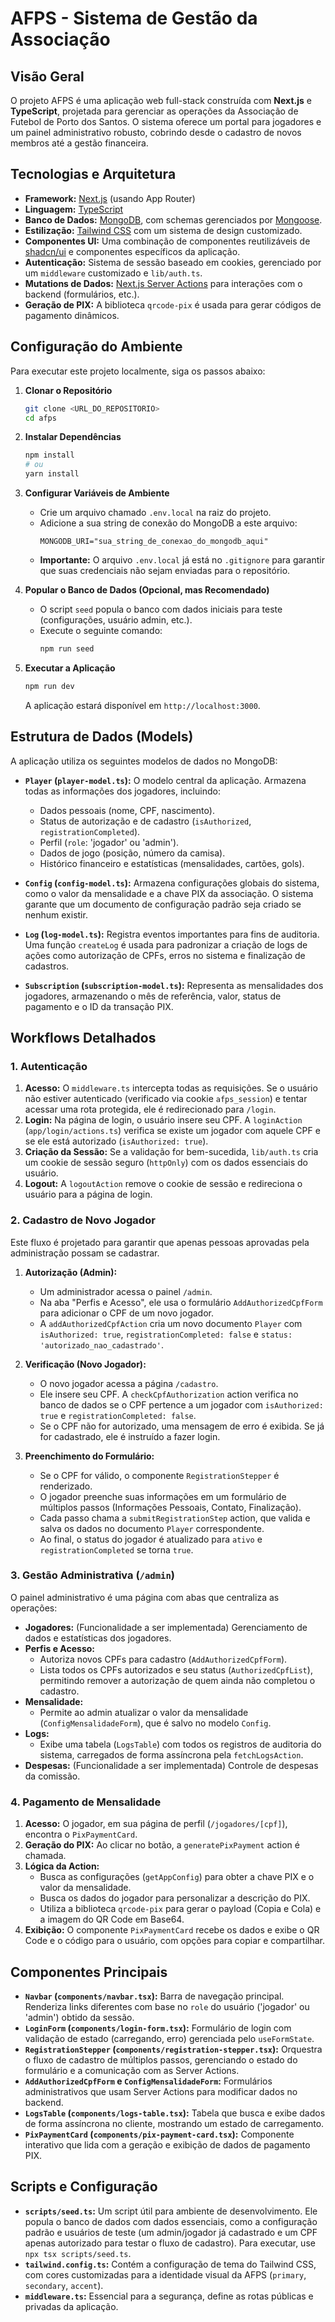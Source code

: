 # AFPS - Sistema de Gestão da Associação

## Visão Geral

O projeto AFPS é uma aplicação web full-stack construída com **Next.js** e **TypeScript**, projetada para gerenciar as operações da Associação de Futebol de Porto dos Santos. O sistema oferece um portal para jogadores e um painel administrativo robusto, cobrindo desde o cadastro de novos membros até a gestão financeira.

## Tecnologias e Arquitetura

- **Framework:** [Next.js](https://nextjs.org/) (usando App Router)
- **Linguagem:** [TypeScript](https://www.typescriptlang.org/)
- **Banco de Dados:** [MongoDB](https://www.mongodb.com/), com schemas gerenciados por [Mongoose](https://mongoosejs.com/).
- **Estilização:** [Tailwind CSS](https://tailwindcss.com/) com um sistema de design customizado.
- **Componentes UI:** Uma combinação de componentes reutilizáveis de [shadcn/ui](https://ui.shadcn.com/) e componentes específicos da aplicação.
- **Autenticação:** Sistema de sessão baseado em cookies, gerenciado por um `middleware` customizado e `lib/auth.ts`.
- **Mutations de Dados:** [Next.js Server Actions](https://nextjs.org/docs/app/building-your-application/data-fetching/server-actions-and-mutations) para interações com o backend (formulários, etc.).
- **Geração de PIX:** A biblioteca `qrcode-pix` é usada para gerar códigos de pagamento dinâmicos.

## Configuração do Ambiente

Para executar este projeto localmente, siga os passos abaixo:

1.  **Clonar o Repositório**
    ```bash
    git clone <URL_DO_REPOSITORIO>
    cd afps
    ```

2.  **Instalar Dependências**
    ```bash
    npm install
    # ou
    yarn install
    ```

3.  **Configurar Variáveis de Ambiente**
    - Crie um arquivo chamado `.env.local` na raiz do projeto.
    - Adicione a sua string de conexão do MongoDB a este arquivo:
      ```
      MONGODB_URI="sua_string_de_conexao_do_mongodb_aqui"
      ```
    - **Importante:** O arquivo `.env.local` já está no `.gitignore` para garantir que suas credenciais não sejam enviadas para o repositório.

4.  **Popular o Banco de Dados (Opcional, mas Recomendado)**
    - O script `seed` popula o banco com dados iniciais para teste (configurações, usuário admin, etc.).
    - Execute o seguinte comando:
      ```bash
      npm run seed
      ```

5.  **Executar a Aplicação**
    ```bash
    npm run dev
    ```
    A aplicação estará disponível em `http://localhost:3000`.

## Estrutura de Dados (Models)

A aplicação utiliza os seguintes modelos de dados no MongoDB:

- **`Player` (`player-model.ts`):** O modelo central da aplicação. Armazena todas as informações dos jogadores, incluindo:
  - Dados pessoais (nome, CPF, nascimento).
  - Status de autorização e de cadastro (`isAuthorized`, `registrationCompleted`).
  - Perfil (`role`: 'jogador' ou 'admin').
  - Dados de jogo (posição, número da camisa).
  - Histórico financeiro e estatísticas (mensalidades, cartões, gols).

- **`Config` (`config-model.ts`):** Armazena configurações globais do sistema, como o valor da mensalidade e a chave PIX da associação. O sistema garante que um documento de configuração padrão seja criado se nenhum existir.

- **`Log` (`log-model.ts`):** Registra eventos importantes para fins de auditoria. Uma função `createLog` é usada para padronizar a criação de logs de ações como autorização de CPFs, erros no sistema e finalização de cadastros.

- **`Subscription` (`subscription-model.ts`):** Representa as mensalidades dos jogadores, armazenando o mês de referência, valor, status de pagamento e o ID da transação PIX.

## Workflows Detalhados

### 1. Autenticação

1.  **Acesso:** O `middleware.ts` intercepta todas as requisições. Se o usuário não estiver autenticado (verificado via cookie `afps_session`) e tentar acessar uma rota protegida, ele é redirecionado para `/login`.
2.  **Login:** Na página de login, o usuário insere seu CPF. A `loginAction` (`app/login/actions.ts`) verifica se existe um jogador com aquele CPF e se ele está autorizado (`isAuthorized: true`).
3.  **Criação da Sessão:** Se a validação for bem-sucedida, `lib/auth.ts` cria um cookie de sessão seguro (`httpOnly`) com os dados essenciais do usuário.
4.  **Logout:** A `logoutAction` remove o cookie de sessão e redireciona o usuário para a página de login.

### 2. Cadastro de Novo Jogador

Este fluxo é projetado para garantir que apenas pessoas aprovadas pela administração possam se cadastrar.

1.  **Autorização (Admin):**
    - Um administrador acessa o painel `/admin`.
    - Na aba "Perfis e Acesso", ele usa o formulário `AddAuthorizedCpfForm` para adicionar o CPF de um novo jogador.
    - A `addAuthorizedCpfAction` cria um novo documento `Player` com `isAuthorized: true`, `registrationCompleted: false` e `status: 'autorizado_nao_cadastrado'`.

2.  **Verificação (Novo Jogador):**
    - O novo jogador acessa a página `/cadastro`.
    - Ele insere seu CPF. A `checkCpfAuthorization` action verifica no banco de dados se o CPF pertence a um jogador com `isAuthorized: true` e `registrationCompleted: false`.
    - Se o CPF não for autorizado, uma mensagem de erro é exibida. Se já for cadastrado, ele é instruído a fazer login.

3.  **Preenchimento do Formulário:**
    - Se o CPF for válido, o componente `RegistrationStepper` é renderizado.
    - O jogador preenche suas informações em um formulário de múltiplos passos (Informações Pessoais, Contato, Finalização).
    - Cada passo chama a `submitRegistrationStep` action, que valida e salva os dados no documento `Player` correspondente.
    - Ao final, o status do jogador é atualizado para `ativo` e `registrationCompleted` se torna `true`.

### 3. Gestão Administrativa (`/admin`)

O painel administrativo é uma página com abas que centraliza as operações:

- **Jogadores:** (Funcionalidade a ser implementada) Gerenciamento de dados e estatísticas dos jogadores.
- **Perfis e Acesso:**
  - Autoriza novos CPFs para cadastro (`AddAuthorizedCpfForm`).
  - Lista todos os CPFs autorizados e seu status (`AuthorizedCpfList`), permitindo remover a autorização de quem ainda não completou o cadastro.
- **Mensalidade:**
  - Permite ao admin atualizar o valor da mensalidade (`ConfigMensalidadeForm`), que é salvo no modelo `Config`.
- **Logs:**
  - Exibe uma tabela (`LogsTable`) com todos os registros de auditoria do sistema, carregados de forma assíncrona pela `fetchLogsAction`.
- **Despesas:** (Funcionalidade a ser implementada) Controle de despesas da comissão.

### 4. Pagamento de Mensalidade

1.  **Acesso:** O jogador, em sua página de perfil (`/jogadores/[cpf]`), encontra o `PixPaymentCard`.
2.  **Geração do PIX:** Ao clicar no botão, a `generatePixPayment` action é chamada.
3.  **Lógica da Action:**
    - Busca as configurações (`getAppConfig`) para obter a chave PIX e o valor da mensalidade.
    - Busca os dados do jogador para personalizar a descrição do PIX.
    - Utiliza a biblioteca `qrcode-pix` para gerar o payload (Copia e Cola) e a imagem do QR Code em Base64.
4.  **Exibição:** O componente `PixPaymentCard` recebe os dados e exibe o QR Code e o código para o usuário, com opções para copiar e compartilhar.

## Componentes Principais

- **`Navbar` (`components/navbar.tsx`):** Barra de navegação principal. Renderiza links diferentes com base no `role` do usuário ('jogador' ou 'admin') obtido da sessão.
- **`LoginForm` (`components/login-form.tsx`):** Formulário de login com validação de estado (carregando, erro) gerenciada pelo `useFormState`.
- **`RegistrationStepper` (`components/registration-stepper.tsx`):** Orquestra o fluxo de cadastro de múltiplos passos, gerenciando o estado do formulário e a comunicação com as Server Actions.
- **`AddAuthorizedCpfForm` e `ConfigMensalidadeForm`:** Formulários administrativos que usam Server Actions para modificar dados no backend.
- **`LogsTable` (`components/logs-table.tsx`):** Tabela que busca e exibe dados de forma assíncrona no cliente, mostrando um estado de carregamento.
- **`PixPaymentCard` (`components/pix-payment-card.tsx`):** Componente interativo que lida com a geração e exibição de dados de pagamento PIX.

## Scripts e Configuração

- **`scripts/seed.ts`:** Um script útil para ambiente de desenvolvimento. Ele popula o banco de dados com dados essenciais, como a configuração padrão e usuários de teste (um admin/jogador já cadastrado e um CPF apenas autorizado para testar o fluxo de cadastro). Para executar, use `npx tsx scripts/seed.ts`.
- **`tailwind.config.ts`:** Contém a configuração de tema do Tailwind CSS, com cores customizadas para a identidade visual da AFPS (`primary`, `secondary`, `accent`).
- **`middleware.ts`:** Essencial para a segurança, define as rotas públicas e privadas da aplicação.